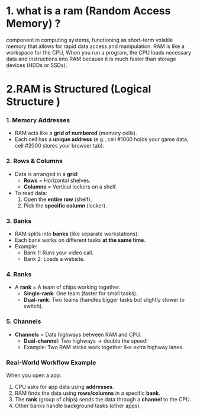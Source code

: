 # 1. what is a ram (Random Access Memory) ? 
component in computing systems, functioning as short-term volatile memory that allows for rapid data access and manipulation.
RAM is like a workspace for the CPU, When you run a program, the CPU loads necessary data and instructions into RAM because it is much faster than storage devices (HDDs or SSDs).
# 2.RAM is Structured (Logical Structure )

### 1. **Memory Addresses**  
- RAM acts like a **grid of numbered** (memory cells).  
- Each cell has a **unique address** (e.g., cell #1000 holds your game data, cell #2000 stores your browser tab).  

### 2. **Rows & Columns**  
- Data is arranged in a **grid**:  
  - **Rows** = Horizontal shelves.  
  - **Columns** = Vertical lockers on a shelf.  
- To read data:  
  1. Open the **entire row** (shelf).  
  2. Pick the **specific column** (locker).  

### 3. **Banks**  
- RAM splits into **banks** (like separate workstations).  
- Each bank works on different tasks **at the same time**.  
- Example:  
  - Bank 1: Runs your video call.  
  - Bank 2: Loads a website.  

### 4. **Ranks**  
- A **rank** = A team of chips working together.  
  - **Single-rank**: One team (faster for small tasks).  
  - **Dual-rank**: Two teams (handles bigger tasks but slightly slower to switch).  

### 5. **Channels**  
- **Channels** = Data highways between RAM and CPU.  
  - **Dual-channel**: Two highways → double the speed!  
  - Example: Two RAM sticks work together like extra highway lanes. 

###  **Real-World Workflow Example**  
When you open a app:  
1. CPU asks for app data using **addresses**.  
2. RAM finds the data using **rows/columns** in a specific **bank**.  
3. The **rank** (group of chips) sends the data through a **channel** to the CPU.  
4. Other banks handle background tasks (other apps).  
